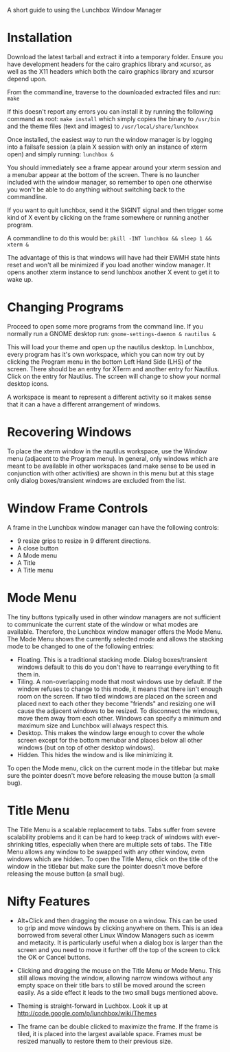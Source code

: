 A short guide to using the Lunchbox Window Manager

# Installation #

Download the latest tarball and extract it into a temporary folder.
Ensure you have development headers for the cairo graphics library and xcursor, as well as the X11 headers which both the cairo graphics library and xcursor depend upon.

From the commandline, traverse to the downloaded extracted files and run:
`make`

If this doesn't report any errors you can install it by running the following command as root:
`make install`
which simply copies the binary to `/usr/bin` and the theme files (text and images) to `/usr/local/share/lunchbox`

Once installed, the easiest way to run the window manager is by logging into a failsafe session (a plain X session with only an instance of xterm open) and simply running:
`lunchbox &`

You should immediately see a frame appear around your xterm session and a menubar appear at the bottom of the screen.  There is no launcher included with the window manager, so remember to open one otherwise you won't be able to do anything without switching back to the commandline.

If you want to quit lunchbox, send it the SIGINT signal and then trigger some kind of X event by clicking on the frame somewhere or running another program.

A commandline to do this would be:
`pkill -INT lunchbox && sleep 1 && xterm &`

The advantage of this is that windows will have had their EWMH state hints reset and won't all be minimized if you load another window manager. It opens another xterm instance to send lunchbox another X event to get it to wake up.

# Changing Programs #

Proceed to open some more programs from the command line.  If you normally run a GNOME desktop run:
`gnome-settings-daemon & nautilus & `

This will load your theme and open up the nautilus desktop.  In Lunchbox, every program has it's own workspace, which you can now try out by clicking the Program menu in the bottom Left Hand Side (LHS) of the screen. There should be an entry for XTerm and another entry for Nautilus.  Click on the entry for Nautilus.  The screen will change to show your normal desktop icons.

A workspace is meant to represent a different activity so it makes sense that it can a have a different arrangement of windows.

# Recovering Windows #

To place the xterm window in the nautilus workspace, use the Window menu (adjacent to the Program menu).  In general, only windows which are meant to be available in other workspaces (and make sense to be used in conjunction with other activities) are shown in this menu but at this stage only dialog boxes/transient windows are excluded from the list.

# Window Frame Controls #

A frame in the Lunchbox window manager can have the following controls:
  * 9 resize grips to resize in 9 different directions.
  * A close button
  * A Mode menu
  * A Title
  * A Title menu

# Mode Menu #

The tiny buttons typically used in other window managers are not sufficient to communicate the current state of the window or what modes are available. Therefore, the Lunchbox window manager offers the Mode Menu.
The Mode Menu shows the currently selected mode and allows the stacking mode to be changed to one of the following entries:

  * Floating. This is a traditional stacking mode. Dialog boxes/transient windows default to this do you don't have to rearrange everything to fit them in.
  * Tiling. A non-overlapping mode that most windows use by default.  If the window refuses to change to this mode, it means that there isn't enough room on the screen.  If two tiled windows are placed on the screen and placed next to each other they become "friends" and resizing one will cause the adjacent windows to be resized.  To disconnect the windows, move them away from each other.  Windows can specify a minimum and maximum size and Lunchbox will always respect this.
  * Desktop. This makes the window large enough to cover the whole screen except for the bottom menubar and places below all other windows (but on top of other desktop windows).
  * Hidden.  This hides the window and is like minimizing it.

To open the Mode menu, click on the current mode in the titlebar but make sure the pointer doesn't move before releasing the mouse button (a small bug).

# Title Menu #

The Title Menu is a scalable replacement to tabs. Tabs suffer from severe scalability problems and it can be hard to keep track of windows with ever-shrinking titles, especially when there are multiple sets of tabs. The Title Menu allows any window to be swapped with any other window, even windows which are hidden. To open the Title Menu, click on the title of the window in the titlebar but make sure the pointer doesn't move before releasing the mouse button (a small bug).

# Nifty Features #

  * Alt+Click and then dragging the mouse on a window. This can be used to grip and move windows by clicking anywhere on them. This is an idea borrowed from several other Linux Window Managers such as icewm and metacity.  It is particularly useful when a dialog box is larger than the screen and you need to move it further off the top of the screen to click the OK or Cancel buttons.

  * Clicking and dragging the mouse on the Title Menu or Mode Menu.  This still allows moving the window, allowing narrow windows without any empty space on their title bars to still be moved around the screen easily. As a side effect it leads to the two small bugs mentioned above.

  * Theming is straight-forward in Luchbox.  Look it up at http://code.google.com/p/lunchbox/wiki/Themes

  * The frame can be double clicked to maximize the frame.  If the frame is tiled, it is placed into the largest available space.  Frames must be resized manually to restore them to their previous size.